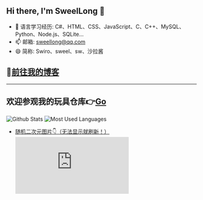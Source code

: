 ## Hi there, I'm SweelLong 👋
- 🌱 语言学习经历: C#、HTML、CSS、JavaScript、C、C++、MySQL、Python、Node.js、SQLite...
- 📫 邮箱: sweellong@qq.com
- 😄 简称: Swiro、sweel、sw、沙拉酱
## 📢[前往我的博客](https://sweellong.github.io)
---
## 欢迎参观我的玩具仓库👉[Go](https://github.com/SweelLong?tab=repositories)
![Github Stats](https://github-readme-stats.vercel.app/api?username=SweelLong&show_icons=true&theme=material-palenight)
![Most Used Languages](https://github-readme-stats.vercel.app/api/top-langs/?username=SweelLong&theme=material-palenight&layout=compact&langs_count=6&size_weight=0.5&count_weight=0.5)
- [随机二次元图片👇（无法显示就刷新！）](https://www.dmoe.cc)
![随机二次元API](https://www.dmoe.cc/random.php)
